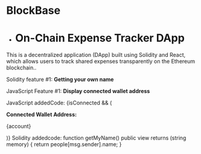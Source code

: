# BlockBase
- # On-Chain Expense Tracker DApp
This is a decentralized application (DApp) built using Solidity and React, which allows users to track shared expenses transparently on the Ethereum blockchain..

Solidity feature #1: **Getting your own name**

JavaScript Feature #1: **Display connected wallet address**


 JavaScript addedCode:
{isConnected && (
  <div style={{ marginBottom: '1rem' }}>
    <strong>Connected Wallet Address:</strong>
    <p style={{ fontSize: '0.9rem', color: '#ccc' }}>{account}</p>
  </div>
)}
Solidity addedcode:
function getMyName() public view returns (string memory) {
    return people[msg.sender].name;
}
